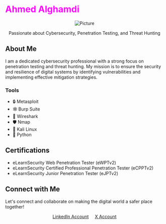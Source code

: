 # <span style="color:#FF00FF;">Ahmed Alghamdi</span>

<p align="center">
  <img src="https://media.giphy.com/media/v1.Y2lkPTc5MGI3NjExbmdpNGN0ZzhycGJ0cjZ0aW95bHhwYzY0Y2liNW52djQzYTI5N283ZSZlcD12MV9pbnRlcm5hbF9naWZfYnlfaWQmY3Q9Zw/9WC8WTZsFxkRi/giphy.gif" alt="Picture">
</p>

<p align="center">Passionate about Cybersecurity, Penetration Testing, and Threat Hunting</p>

## About Me

I am a dedicated cybersecurity professional with a strong focus on penetration testing and threat hunting. My mission is to ensure the security and resilience of digital systems by identifying vulnerabilities and implementing effective mitigation strategies.

### Tools

- 🔒 Metasploit
- 🕸️ Burp Suite
- 📡 Wireshark
- 🛡️ Nmap
- 🧰 Kali Linux
- 🚀 Python

## Certifications

- eLearnSecurity Web Penetration Tester (eWPTv2)
- eLearnSecurity Certified Professional Penetration Tester (eCPPTv2)
- eLearnSecurity Junior Penetration Tester (eJPTv2)

## Connect with Me

Let's connect and collaborate on making the digital world a safer place together!

<p align="center">
  <a href="https://www.linkedin.com/in/ahmedalghamdicys/" target="_blank" rel="noopener noreferrer">LinkedIn Account</a>
  &nbsp;&nbsp;&nbsp;
  <a href="https://x.com/ilafg7" target="_blank" rel="noopener noreferrer">X Account</a>
</p>
